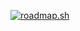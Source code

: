 [<a href="https://roadmap.sh"><img src="https://roadmap.sh/card/wide/669004e7600e4dccf24204a5?variant=dark&roadmaps=full-stack" alt="roadmap.sh"/></a>
](https://roadmap.sh/card/tall/669004e7600e4dccf24204a5?variant=dark)
